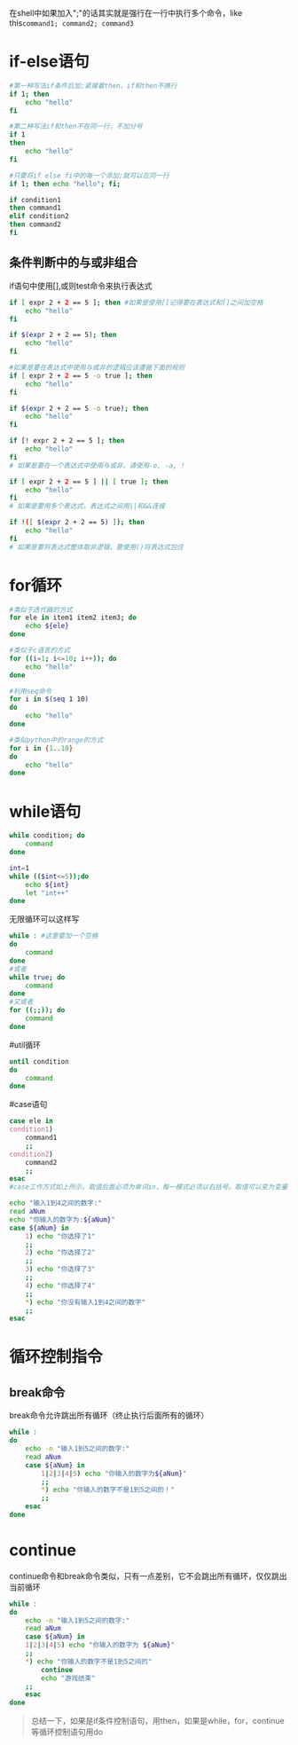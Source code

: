 在shell中如果加入";"的话其实就是强行在一行中执行多个命令，like this`command1; command2; command3`
# if-else语句
```bash
#第一种写法if条件后加;紧接着then，if和then不换行
if 1; then
    echo "hello"
fi
```
```bash
#第二种写法if和then不在同一行，不加分号
if 1
then
    echo "hello"
fi
```
```bash
#只要将if else fi中的每一个添加;就可以在同一行
if 1; then echo "hello"; fi;
```

```bash
if condition1
then command1
elif condition2
then command2
fi
```

## 条件判断中的与或非组合
if语句中使用[],或则test命令来执行表达式
```bash
if [ expr 2 + 2 == 5 ]; then #如果是使用[]记得要在表达式和[]之间加空格
    echo "hello"
fi

if $(expr 2 + 2 == 5); then
    echo "hello"
fi

#如果是要在表达式中使用与或非的逻辑应该遵循下面的规则
if [ expr 2 + 2 == 5 -o true ]; then
    echo "hello"
fi

if $(expr 2 + 2 == 5 -o true); then
    echo "hello"
fi

if [! expr 2 + 2 == 5 ]; then
    echo "hello"
fi
# 如果是要在一个表达式中使用与或非，请使用-o, -a, !

if [ expr 2 + 2 == 5 ] || [ true ]; then
    echo "hello"
fi
# 如果是要用多个表达式，表达式之间用||和&&连接

if !([ $(expr 2 + 2 == 5) ]); then
    echo "hello"
fi
# 如果是要将表达式整体取非逻辑，要使用()将表达式包住

```

# for循环
```bash
#类似于迭代器的方式
for ele in item1 item2 item3; do
    echo ${ele}
done
```

```bash
#类似于c语言的方式
for ((i=1; i<=10; i++)); do
    echo "hello"
done

```

```bash
#利用seq命令
for i in $(seq 1 10)
do
    echo "hello"
done

```

```bash
#类似python中的range的方式
for i in {1..10}
do
    echo "hello"
done

```

# while语句
```bash
while condition; do
    command
done

```

```bash
int=1
while (($int<=5));do
    echo ${int}
    let "int++"
done
```

无限循环可以这样写
```bash
while : #这里要加一个空格
do 
    command
done
#或者
while true; do
    command
done
#又或者
for ((;;)); do
    command
done

```

#util循环
```bash
until condition
do
    command
done

```

#case语句
```bash
case ele in
condition1)
    command1
    ;;
condition2)
    command2
    ;;
esac
#case工作方式如上所示。取值后面必须为单词in，每一模式必须以右括号。取值可以变为变量或者常数。匹配发现取值复合某一模式后，期间所有命令开始执行直至;;(两个分号),取值将检测匹配的每一个模式，一旦模式匹配，则执行完匹配模式相应命令后不在继续其他模式。如果无一匹配，是由星号*捕获该值，再执行后面的命令。

echo "输入1到4之间的数字:"
read aNum
echo "你输入的数字为:${aNum}"
case ${aNum} in
    1) echo "你选择了1"
    ;;
    2) echo "你选择了2"
    ;;
    3) echo "你选择了3"
    ;;
    4) echo "你选择了4"
    ;;
    *) echo "你没有输入1到4之间的数字"
    ;;
esac

```

# 循环控制指令
## break命令
break命令允许跳出所有循环（终止执行后面所有的循环）
```bash
while :
do
    echo -n "输入1到5之间的数字:"
    read aNum
    case ${aNum} in
        1|2|3|4|5) echo "你输入的数字为${aNum}"
        ;;
        *) echo "你输入的数字不是1到5之间的！"
        ;;
    esac
done
```

# continue
continue命令和break命令类似，只有一点差别，它不会跳出所有循环，仅仅跳出当前循环
```bash
while :
do
    echo -n "输入1到5之间的数字:"
    read aNum
    case ${aNum} in
    1|2|3|4|5) echo "你输入的数字为 ${aNum}"
    ;;
    *) echo "你输入的数字不是1到5之间的"
        continue
        echo "游戏结束"
    ;;
    esac
done

```

> 总结一下，如果是if条件控制语句，用then，如果是while，for，continue等循环控制语句用do
